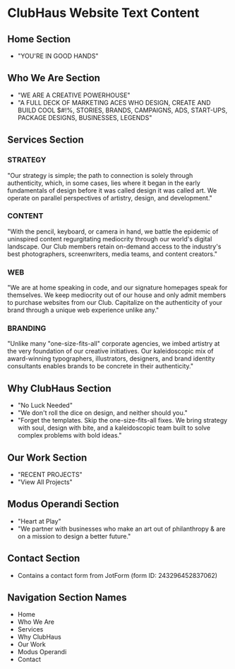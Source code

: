 # ClubHaus Website Text Content

## Home Section
- "YOU'RE IN GOOD HANDS"

## Who We Are Section
- "WE ARE A CREATIVE POWERHOUSE"
- "A FULL DECK OF MARKETING ACES WHO DESIGN, CREATE AND BUILD COOL $#!%, STORIES, BRANDS, CAMPAIGNS, ADS, START-UPS, PACKAGE DESIGNS, BUSINESSES, LEGENDS"

## Services Section
### STRATEGY
"Our strategy is simple; the path to connection is solely through authenticity, which, in some cases, lies where it began in the early fundamentals of design before it was called design it was called art. We operate on parallel perspectives of artistry, design, and development."

### CONTENT
"With the pencil, keyboard, or camera in hand, we battle the epidemic of uninspired content regurgitating mediocrity through our world's digital landscape. Our Club members retain on-demand access to the industry's best photographers, screenwriters, media teams, and content creators."

### WEB
"We are at home speaking in code, and our signature homepages speak for themselves. We keep mediocrity out of our house and only admit members to purchase websites from our Club. Capitalize on the authenticity of your brand through a unique web experience unlike any."

### BRANDING
"Unlike many "one-size-fits-all" corporate agencies, we imbed artistry at the very foundation of our creative initiatives. Our kaleidoscopic mix of award-winning typographers, illustrators, designers, and brand identity consultants enables brands to be concrete in their authenticity."

## Why ClubHaus Section
- "No Luck Needed"
- "We don't roll the dice on design, and neither should you."
- "Forget the templates. Skip the one-size-fits-all fixes. We bring strategy with soul, design with bite, and a kaleidoscopic team built to solve complex problems with bold ideas."

## Our Work Section
- "RECENT PROJECTS"
- "View All Projects"

## Modus Operandi Section
- "Heart at Play"
- "We partner with businesses who make an art out of philanthropy & are on a mission to design a better future."

## Contact Section
- Contains a contact form from JotForm (form ID: 243296452837062)

## Navigation Section Names
- Home
- Who We Are
- Services
- Why ClubHaus
- Our Work
- Modus Operandi
- Contact 